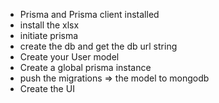 - Prisma and Prisma client installed
- install the xlsx
- initiate prisma
- create the db and get the db url string
- Create your User model
- Create a global prisma instance
- push the migrations => the model to mongodb
- Create the UI
